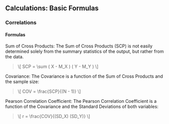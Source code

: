 ## Calculations: Basic Formulas

### Correlations

#### Formulas 

Sum of Cross Products: The Sum of Cross Products (SCP) is not easily determined solely from the summary statistics of the output, but rather from the data.

> \\[ SCP = \sum ( X - M_X ) ( Y - M_Y ) \\]

Covariance: The Covariance is a function of the Sum of Cross Products and the sample size:

> \\[ COV = \frac{SCP}{(N - 1)} \\]

Pearson Correlation Coefficient: The Pearson Correlation Coefficient is a function of the Covariance and the Standard Deviations of both variables:

> \\[ r = \frac{COV}{(SD_X) (SD_Y)} \\]

